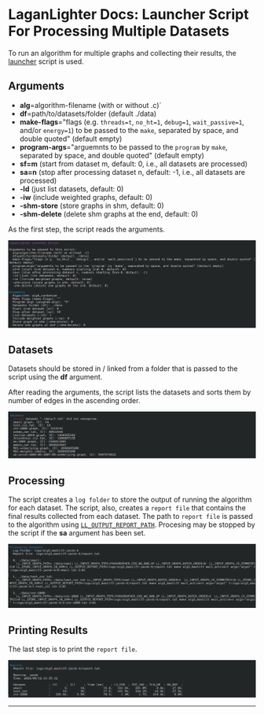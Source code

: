 
#  LaganLighter Docs: Launcher Script For Processing Multiple Datasets

To run an algorithm for multiple graphs and collecting their results,
the [launcher](../launcher.sh) script is used.

## Arguments

  - **alg**=algorithm-filename (with or without .c)`
  - **df**=path/to/datasets/folder (default ./data)
  - **make-flags**="flags (e.g. `threads=t`, `no_ht=1`, `debug=1`, `wait_passive=1`, and/or `energy=1`) to be passed to the `make`, separated by space, and  double quoted" (default empty)
  - **program-args**="arguemnts to be passed to the `program` by `make`, separated by space, and double quoted" (default empty)
  - **sf=m** (start from dataset m, default: 0, i.e., all datasets are processed)
  - **sa=n** (stop after processing dataset n, default: -1, i.e., all datasets are processed)
  - **-ld** (just list datasets, default: 0)
  - **-iw** (include weighted graphs, default: 0)
  - **-shm-store** (store graphs in shm, default: 0)
  - **-shm-delete** (delete shm graphs at the end, default: 0)

As the first step, the script reads the arguments.

![](images/launcher-0.png)

## Datasets

Datasets should be stored in / linked from a folder that is passed to the script using the **df** argument.

After reading the arguments, the script lists the datasets and sorts them by number of edges in the ascending order.

![](images/launcher-1.png)

## Processing

The script creates a `log folder` to store the output of running the algorithm for each dataset.
The script, also, creates a `report file` that contains the final results collected from each dataset. 
The path to `report file` is passed to the algorithm using [`LL_OUTPUT_REPORT_PATH`](0.2-loading.md).
Procesing may be stopped by the script if the **sa** argument has been set.

![](images/launcher-2.png)


## Printing Results

The last step is to print the `report file`.

![](images/launcher-3.png)


--------------------
